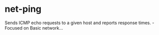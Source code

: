 # net-ping
Sends ICMP echo requests to a given host and reports response times. - Focused on Basic network...
